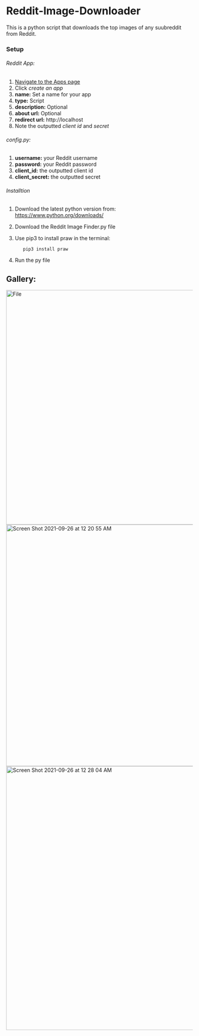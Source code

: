 # Reddit-Image-Downloader
This is a python script that downloads the top images of any suubreddit from Reddit.
### Setup
###### Reddit App:
1. [Navigate to the Apps page ](https://www.reddit.com/prefs/apps/)
2. Click *create an app*
3. **name:** Set a name for your app
4. **type:** Script
5. **description:** Optional
6. **about url:** Optional
7. **redirect url:** http://localhost
8. Note the outputted *client id* and *secret*

###### config.py:
1. **username:** your Reddit username
2. **password:** your Reddit password
3. **client_id:** the outputted client id
4. **client_secret:** the outputted secret

######  Installtion
1. Download the latest python version from: https://www.python.org/downloads/
2. Download the Reddit Image Finder.py file
3. Use pip3 to install praw in the terminal:         
         
          pip3 install praw
5. Run the py file


## Gallery:

<img width="631" alt="File" src="https://user-images.githubusercontent.com/84158176/134793653-8f6c5c7d-aaf9-45f4-84ea-843f5d549f92.png">

<img width="650" alt="Screen Shot 2021-09-26 at 12 20 55 AM" src="https://user-images.githubusercontent.com/84158176/134793582-83ecbf1b-2026-44c7-ba21-04751ecd8ece.png">

<img width="710" alt="Screen Shot 2021-09-26 at 12 28 04 AM" src="https://user-images.githubusercontent.com/84158176/134793701-c518b0b5-8376-4ede-a6f5-67615f2e5d48.png">
